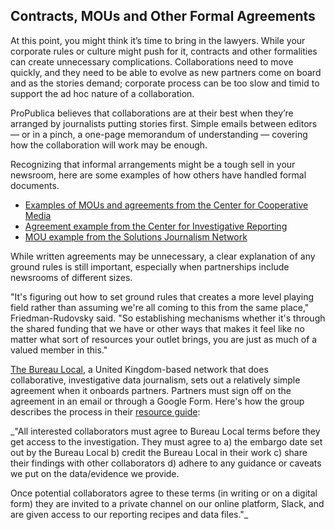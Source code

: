 ## Contracts, MOUs and Other Formal Agreements 

At this point, you might think it’s time to bring in the lawyers. While your corporate rules or culture might push for it, contracts and other formalities can create unnecessary complications. Collaborations need to move quickly, and they need to be able to evolve as new partners come on board and as the stories demand; corporate process can be too slow and timid to support the ad hoc nature of a collaboration. 

ProPublica believes that collaborations are at their best when they’re arranged by journalists putting stories first. Simple emails between editors — or in a pinch, a one-page memorandum of understanding — covering how the collaboration will work may be enough. 

Recognizing that informal arrangements might be a tough sell in your newsroom, here are some examples of how others have handled formal documents.

- [Examples of MOUs and agreements from the Center for Cooperative Media](https://medium.com/centerforcooperativemedia/partnership-agreements-mous-becoming-more-common-for-collaborative-projects-fe4a2227d3c6) 
- [Agreement example from the Center for Investigative Reporting](https://web.archive.org/web/20181114025504/https://collaborativejournalism.org/wp-content/uploads/2018/10/Example-MOU-for-collaborating-on-stories-from-CIR.pdf) 
- [MOU example from the Solutions Journalism Network](https://web.archive.org/web/20181114025502/https://collaborativejournalism.org/wp-content/uploads/2018/10/Example-of-MOU-from-Solution-Journalism-Network.pdf) 
  
While written agreements may be unnecessary, a clear explanation of any ground rules is still important, especially when partnerships include newsrooms of different sizes.

"It's figuring out how to set ground rules that creates a more level playing field rather than assuming we're all coming to this from the same place," Friedman-Rudovsky said. "So establishing mechanisms whether it's through the shared funding that we have or other ways that makes it feel like no matter what sort of resources your outlet brings, you are just as much of a valued member in this."

[The Bureau Local](https://www.thebureauinvestigates.com/local), a United Kingdom-based network that does collaborative, investigative data journalism, sets out a relatively simple agreement when it onboards partners. Partners must sign off on the agreement in an email or through a Google Form. Here's how the group describes the process in their [resource guide](https://docs.google.com/document/d/1VVJnVaHK8LuWXnwVcvVEZnkghvLla064vulUrMH-scU/edit):

_"All interested collaborators must agree to Bureau Local terms before they get access to the investigation. They must agree to a) the embargo date set out by the Bureau Local b) credit the Bureau Local in their work c) share their findings with other collaborators d) adhere to any guidance or caveats we put on the data/evidence we provide. 

Once potential collaborators agree to these terms (in writing or on a digital form) they are invited to a private channel on our online platform, Slack, and are given access to our reporting recipes and data files."_
